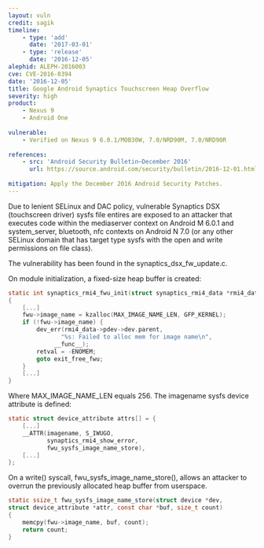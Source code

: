 ```yaml
---
layout: vuln
credit: sagik
timeline:
    - type: 'add'
      date: '2017-03-01'
    - type: 'release'
      date: '2016-12-05' 
alephid: ALEPH-2016003
cve: CVE-2016-8394
date: '2016-12-05'
title: Google Android Synaptics Touchscreen Heap Overflow
severity: high
product:
    - Nexus 9
    - Android One
    
vulnerable:
    - Verified on Nexus 9 6.0.1/MOB30W, 7.0/NRD90M, 7.0/NRD90R
    
references:
    - src: 'Android Security Bulletin—December 2016'
      url: https://source.android.com/security/bulletin/2016-12-01.html
      
mitigation: Apply the December 2016 Android Security Patches.
---
```

Due to lenient SELinux and DAC policy, vulnerable Synaptics DSX (touchscreen
driver) sysfs file entires are exposed to an attacker that executes code within
the mediaserver context on Android M 6.0.1 and system_server, bluetooth, nfc
contexts on Android N 7.0 (or any other SELinux domain that has target type
sysfs with the open and write permissions on file class).

The vulnerability has been found in the synaptics_dsx_fw_update.c.

On module initialization, a fixed-size heap buffer is created:
```c
static int synaptics_rmi4_fwu_init(struct synaptics_rmi4_data *rmi4_data)
{
    [...]
    fwu->image_name = kzalloc(MAX_IMAGE_NAME_LEN, GFP_KERNEL);
    if (!fwu->image_name) {
        dev_err(rmi4_data->pdev->dev.parent,
               "%s: Failed to alloc mem for image name\n",
             __func__);
        retval = -ENOMEM;
        goto exit_free_fwu;
    }
    [...]
}
```
Where MAX_IMAGE_NAME_LEN equals 256. The imagename sysfs device attribute is defined:
```c
static struct device_attribute attrs[] = {
    [...]
    __ATTR(imagename, S_IWUGO,
           synaptics_rmi4_show_error,
           fwu_sysfs_image_name_store),
    [...]
};
```
On a write() syscall, fwu_sysfs_image_name_store(), allows an attacker to overrun the previously
allocated heap buffer from userspace.
```c
static ssize_t fwu_sysfs_image_name_store(struct device *dev,
struct device_attribute *attr, const char *buf, size_t count)
{
    memcpy(fwu->image_name, buf, count);
    return count;
}
```

 